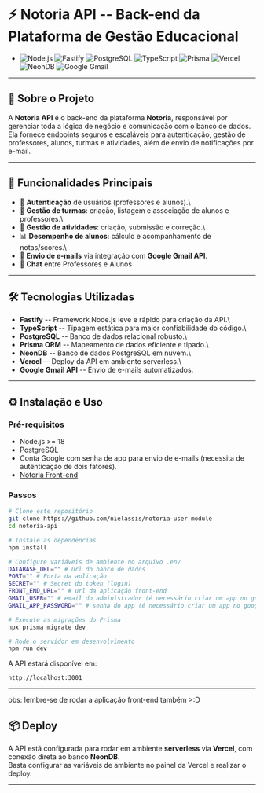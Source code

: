 # ⚡ Notoria API -- Back-end da Plataforma de Gestão Educacional

- ![Node.js](https://img.shields.io/badge/Node.js-43853D?style=for-the-badge&logo=node.js&logoColor=white)
  ![Fastify](https://img.shields.io/badge/Fastify-202020?style=for-the-badge&logo=fastify&logoColor=white)
  ![PostgreSQL](https://img.shields.io/badge/PostgreSQL-4169E1?style=for-the-badge&logo=postgresql&logoColor=white)
  ![TypeScript](https://img.shields.io/badge/TypeScript-3178C6?style=for-the-badge&logo=typescript&logoColor=white)
  ![Prisma](https://img.shields.io/badge/Prisma-2D3748?style=for-the-badge&logo=prisma&logoColor=white)
  ![Vercel](https://img.shields.io/badge/Vercel-000000?style=for-the-badge&logo=vercel&logoColor=white)
  ![NeonDB](https://img.shields.io/badge/NeonDB-00897B?style=for-the-badge&logo=postgresql&logoColor=white)
  ![Google
Gmail](https://img.shields.io/badge/Gmail-D14836?style=for-the-badge&logo=gmail&logoColor=white)

---

## 🎯 Sobre o Projeto

A **Notoria API** é o back-end da plataforma **Notoria**, responsável
por gerenciar toda a lógica de negócio e comunicação com o banco de
dados.\
Ela fornece endpoints seguros e escaláveis para autenticação, gestão de
professores, alunos, turmas e atividades, além de envio de notificações
por e-mail.

---

## 📌 Funcionalidades Principais

- 🔑 **Autenticação** de usuários (professores e alunos).\
- 🏫 **Gestão de turmas**: criação, listagem e associação de alunos e
  professores.\
- 📝 **Gestão de atividades**: criação, submissão e correção.\
- 📊 **Desempenho de alunos**: cálculo e acompanhamento de
  notas/scores.\
- 📧 **Envio de e-mails** via integração com **Google Gmail API**.
- 💬 **Chat** entre Professores e Alunos

---

## 🛠️ Tecnologias Utilizadas

- **Fastify** -- Framework Node.js leve e rápido para criação da API.\
- **TypeScript** -- Tipagem estática para maior confiabilidade do
  código.\
- **PostgreSQL** -- Banco de dados relacional robusto.\
- **Prisma ORM** -- Mapeamento de dados eficiente e tipado.\
- **NeonDB** -- Banco de dados PostgreSQL em nuvem.\
- **Vercel** -- Deploy da API em ambiente serverless.\
- **Google Gmail API** -- Envio de e-mails automatizados.

---

## ⚙️ Instalação e Uso

### Pré-requisitos

- Node.js >= 18
- PostgreSQL
- Conta Google com senha de app para envio de e-mails (necessita de autênticação de dois fatores).
- [Notoria Front-end](https://github.com/nielassis/notoria-front-end)

### Passos

```bash
# Clone este repositório
git clone https://github.com/nielassis/notoria-user-module
cd notoria-api

# Instale as dependências
npm install

# Configure variáveis de ambiente no arquivo .env
DATABASE_URL="" # Url do banco de dados
PORT="" # Porta da aplicação
SECRET="" # Secret do token (login)
FRONT_END_URL="" # url da aplicação front-end
GMAIL_USER="" # email do administrador (é necessário criar um app no google para enviar emails)
GMAIL_APP_PASSWORD="" # senha do app (é necessário criar um app no google para enviar emails)

# Execute as migrações do Prisma
npx prisma migrate dev

# Rode o servidor em desenvolvimento
npm run dev
```

A API estará disponível em:

    http://localhost:3001

---

obs: lembre-se de rodar a aplicação front-end também >:D

## 📦 Deploy

A API está configurada para rodar em ambiente **serverless** via
**Vercel**, com conexão direta ao banco **NeonDB**.\
Basta configurar as variáveis de ambiente no painel da Vercel e realizar
o deploy.

---
